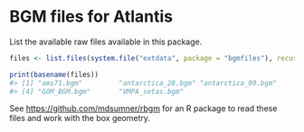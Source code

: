 <!-- README.md is generated from README.Rmd. Please edit that file -->
BGM files for Atlantis
======================

List the available raw files available in this package.

``` r
files <- list.files(system.file("extdata", package = "bgmfiles"), recursive = TRUE, full.names = TRUE)

print(basename(files))
#> [1] "ams71.bgm"         "antarctica_28.bgm" "antarctica_99.bgm"
#> [4] "GOM_BGM.bgm"       "VMPA_setas.bgm"
```

See <https://github.com/mdsumner/rbgm> for an R package to read these files and work with the box geometry.

